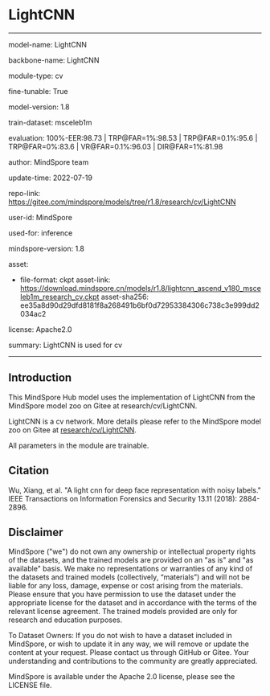 # LightCNN

---

model-name: LightCNN

backbone-name: LightCNN

module-type: cv

fine-tunable: True

model-version: 1.8

train-dataset: msceleb1m

evaluation: 100%-EER:98.73 | TRP@FAR=1%:98.53 | TRP@FAR=0.1%:95.6 | TRP@FAR=0%:83.6 | VR@FAR=0.1%:96.03 | DIR@FAR=1%:81.98

author: MindSpore team

update-time: 2022-07-19

repo-link: <https://gitee.com/mindspore/models/tree/r1.8/research/cv/LightCNN>

user-id: MindSpore

used-for: inference

mindspore-version: 1.8

asset:

-
    file-format: ckpt
    asset-link: <https://download.mindspore.cn/models/r1.8/lightcnn_ascend_v180_msceleb1m_research_cv.ckpt>
    asset-sha256: ee35a8d90d29dfd8181f8a268491b6bf0d72953384306c738c3e999dd2034ac2

license: Apache2.0

summary: LightCNN is used for cv

---

## Introduction

This MindSpore Hub model uses the implementation of LightCNN from the MindSpore model zoo on Gitee at research/cv/LightCNN.

LightCNN is a cv network. More details please refer to the MindSpore model zoo on Gitee at [research/cv/LightCNN](https://gitee.com/mindspore/models/blob/r1.8/research/cv/LightCNN/README_CN.md).

All parameters in the module are trainable.

## Citation

Wu, Xiang, et al. "A light cnn for deep face representation with noisy labels." IEEE Transactions on Information Forensics and Security 13.11 (2018): 2884-2896.

## Disclaimer

MindSpore ("we") do not own any ownership or intellectual property rights of the datasets, and the trained models are provided on an "as is" and "as available" basis. We make no representations or warranties of any kind of the datasets and trained models (collectively, “materials”) and will not be liable for any loss, damage, expense or cost arising from the materials. Please ensure that you have permission to use the dataset under the appropriate license for the dataset and in accordance with the terms of the relevant license agreement. The trained models provided are only for research and education purposes.

To Dataset Owners: If you do not wish to have a dataset included in MindSpore, or wish to update it in any way, we will remove or update the content at your request. Please contact us through GitHub or Gitee. Your understanding and contributions to the community are greatly appreciated.

MindSpore is available under the Apache 2.0 license, please see the LICENSE file.
